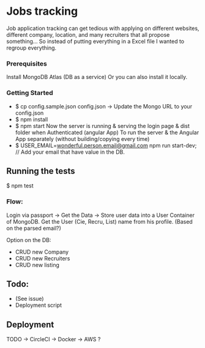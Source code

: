 # Jobs tracking

Job application tracking can get tedious with applying on different websites, different company, location, and many recruiters that all propose something... So instead of putting everything in a Excel file I wanted to regroup everything.

### Prerequisites
Install MongoDB Atlas (DB as a service) Or you can also install it locally.

### Getting Started
- $ cp config.sample.json config.json -> Update the Mongo URL to your config.json
- $ npm install
- $ npm start
Now the server is running & serving the login page & dist folder when Authenticated (angular App)
To run the server & the Angular App separately (without building/copying every time)
- $ USER_EMAIL=wonderful.person.email@gmail.com npm run start-dev; // Add your email that have value in the DB.

## Running the tests
$ npm test

### Flow:
Login via passport -> Get the Data -> Store user data into a User Container of MongoDB.
Get the User (Cie, Recru, List) name from his profile. (Based on the parsed email?)

Option on the DB:
- CRUD new Company
- CRUD new Recruiters
- CRUD new listing

## Todo:
- (See issue)
- Deployment script

## Deployment
TODO -> CircleCI -> Docker -> AWS ?
